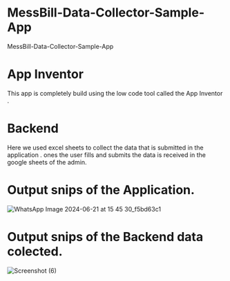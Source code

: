 # MessBill-Data-Collector-Sample-App
MessBill-Data-Collector-Sample-App

# App Inventor 
This app is completely build using the low code tool called the App Inventor .

# Backend
Here we used excel sheets to collect the data that is submitted in the application . 
ones the user fills and submits the data is received in the google sheets of the admin.

# Output snips of the Application.

![WhatsApp Image 2024-06-21 at 15 45 30_f5bd63c1](https://github.com/Lakshmikarunesh/MessBill-Data-Collector-Sample-App/assets/107470513/35e424b2-8e83-49ef-9eb0-134ce980664c)

# Output snips of the Backend data colected.
![Screenshot (6)](https://github.com/Lakshmikarunesh/MessBill-Data-Collector-Sample-App/assets/107470513/a586d0d6-f282-4e04-a7cb-cd87ccd2cde5)
